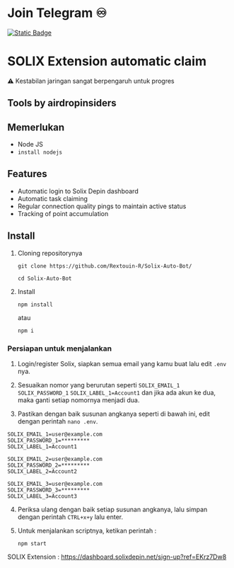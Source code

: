 # Join Telegram  ♾︎ 
[![Static Badge](https://img.shields.io/badge/Telegram-Airdrop◾unlimited-Link?style=for-the-badge&logo=Telegram&logoColor=white&logoSize=auto&color=blue)](https://t.me/UNLXairdop)

# SOLIX Extension automatic claim
⚠️ Kestabilan jaringan sangat berpengaruh untuk progres
## Tools by airdropinsiders

## Memerlukan 
- Node JS
- `install nodejs`

## Features

- Automatic login to Solix Depin dashboard
- Automatic task claiming
- Regular connection quality pings to maintain active status
- Tracking of point accumulation

## Install
1. Cloning repositorynya
   ```
   git clone https://github.com/Rextouin-R/Solix-Auto-Bot/
   ```
   ```
   cd Solix-Auto-Bot
   ```
2. Install 
   ```
   npm install
   ```
   atau
   ```
   npm i
   ```
### Persiapan untuk menjalankan

1. Login/register Solix, siapkan semua email yang kamu buat lalu edit `.env` nya.

2. Sesuaikan nomor yang berurutan seperti `SOLIX_EMAIL_1` `SOLIX_PASSWORD_1` `SOLIX_LABEL_1=Account1` dan jika ada akun ke dua, maka ganti setiap nomornya menjadi dua.

3. Pastikan dengan baik susunan angkanya seperti di bawah ini, edit dengan perintah `nano .env`.

 ```
 SOLIX_EMAIL_1=user@example.com
 SOLIX_PASSWORD_1=*********
 SOLIX_LABEL_1=Account1

 SOLIX_EMAIL_2=user@example.com
 SOLIX_PASSWORD_2=*********
 SOLIX_LABEL_2=Account2

 SOLIX_EMAIL_3=user@example.com
 SOLIX_PASSWORD_3=*********
 SOLIX_LABEL_3=Account3

 ```
4. Periksa ulang dengan baik setiap susunan angkanya, lalu simpan dengan perintah `CTRL+x+y` lalu enter.

5. Untuk menjalankan scriptnya, ketikan perintah :
    ```
    npm start
    ```
	
	
	
SOLIX Extension : https://dashboard.solixdepin.net/sign-up?ref=EKrz7Dw8
